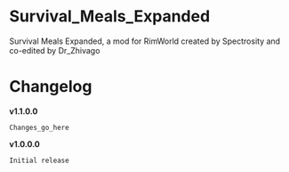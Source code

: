 # Survival_Meals_Expanded
Survival Meals Expanded, a mod for RimWorld created by Spectrosity and co-edited by Dr_Zhivago

# Changelog
**v1.1.0.0**
```
Changes_go_here
```
**v1.0.0.0**
```
Initial release
```
